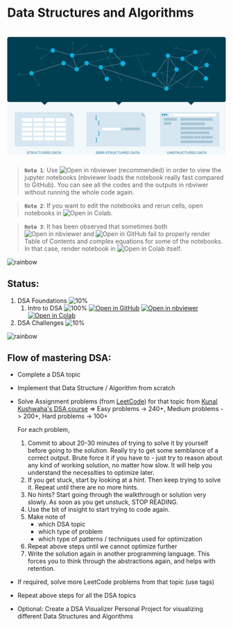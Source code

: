 # Data Structures and Algorithms

# ![Data Structures and Algorithms](data/animations/DSA-01.gif)

> **`Note 1`**: Use ![Open in nbviewer](https://img.shields.io/badge/Jupyter%20nbviewer-F37626?logo=jupyter&logoColor=white&style=flat) (recommended) in order to view the jupyter notebooks (nbviewer loads the notebook really fast compared to GitHub). You can see all the codes and the outputs in nbviwer without running the whole code again.

> **`Note 2`**: If you want to edit the notebooks and rerun cells, open notebooks in ![Open in Colab](https://img.shields.io/badge/Google%20Colab-F9AB00?logo=googlecolab&logoColor=white&style=flat).

> **`Note 3`**: It has been observed that sometimes both ![Open in nbviewer](https://img.shields.io/badge/Jupyter%20nbviewer-F37626?logo=jupyter&logoColor=white&style=flat) and ![Open in GitHub](https://img.shields.io/badge/GitHub-181717?logo=github&logoColor=white&style=flat) fail to properly render Table of Contents and complex equations for some of the notebooks. In that case, render notebook in ![Open in Colab](https://img.shields.io/badge/Google%20Colab-F9AB00?logo=googlecolab&logoColor=white&style=flat) itself.

![rainbow](https://github.com/ancilcleetus/My-Learning-Journey/assets/25684256/839c3524-2a1d-4779-85a0-83c562e1e5e5)

## Status:

1. DSA Foundations ![10%](https://progress-bar.dev/10)
    1. Intro to DSA ![100%](https://progress-bar.dev/100) [![Open in GitHub](https://img.shields.io/badge/GitHub-181717?logo=github&logoColor=white&style=flat)](01-DSA-Foundations/DSA_01_Intro.ipynb) [![Open in nbviewer](https://img.shields.io/badge/Jupyter%20nbviewer-F37626?logo=jupyter&logoColor=white&style=flat)](https://nbviewer.org/github/ancilcleetus/My-Learning-Journey/blob/main/Data-Structures-and-Algorithms/01-DSA-Foundations/DSA_01_Intro.ipynb) [![Open in Colab](https://img.shields.io/badge/Google%20Colab-F9AB00?logo=googlecolab&logoColor=white&style=flat)](https://colab.research.google.com/github/ancilcleetus/My-Learning-Journey/blob/main/Data-Structures-and-Algorithms/01-DSA-Foundations/DSA_01_Intro.ipynb)
2. DSA Challenges ![10%](https://progress-bar.dev/10)

![rainbow](https://github.com/ancilcleetus/My-Learning-Journey/assets/25684256/839c3524-2a1d-4779-85a0-83c562e1e5e5)

## Flow of mastering DSA:

- Complete a DSA topic
- Implement that Data Structure / Algorithm from scratch
- Solve Assignment problems (from [LeetCode](https://leetcode.com/)) for that topic from [Kunal Kushwaha's DSA course](https://github.com/kunal-kushwaha/DSA-Bootcamp-Java) => Easy problems -> 240+, Medium problems -> 200+, Hard problems -> 100+

    For each problem,
    
    1. Commit to about 20-30 minutes of trying to solve it by yourself before going to the solution. Really try to get some semblance of a correct output. Brute force it if you have to - just try to reason about any kind of working solution, no matter how slow. It will help you understand the necessities to optimize later.
    2. If you get stuck, start by looking at a hint. Then keep trying to solve it. Repeat until there are no more hints.
    3. No hints? Start going through the walkthrough or solution very slowly. As soon as you get unstuck, STOP READING.
    4. Use the bit of insight to start trying to code again.
    5. Make note of
        - which DSA topic
        - which type of problem
        - which type of patterns / techniques used for optimization
    6. Repeat above steps until we cannot optimize further
    7. Write the solution again in another programming language. This forces you to think through the abstractions again, and helps with retention.
- If required, solve more LeetCode problems from that topic (use tags)
- Repeat above steps for all the DSA topics
- Optional: Create a DSA Visualizer Personal Project for visualizing different Data Structures and Algorithms

